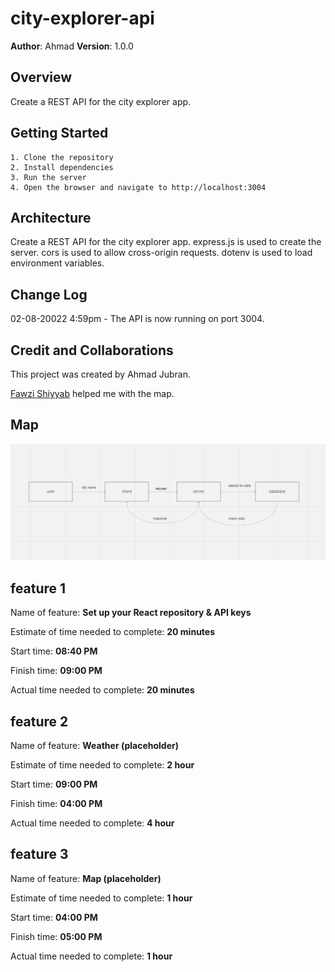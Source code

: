 # city-explorer-api

**Author**: Ahmad
**Version**: 1.0.0

## Overview

Create a REST API for the city explorer app.

## Getting Started

    1. Clone the repository
    2. Install dependencies
    3. Run the server
    4. Open the browser and navigate to http://localhost:3004

## Architecture

Create a REST API for the city explorer app.
express.js is used to create the server.
cors is used to allow cross-origin requests.
dotenv is used to load environment variables.

## Change Log

02-08-20022 4:59pm - The API is now running on port 3004.

## Credit and Collaborations

This project was created by Ahmad Jubran.

[Fawzi Shiyyab](https://github.com/fawzi-shiyyab19) helped me with the map.

## Map

![Map](./unknown.png)

## feature 1

Name of feature: **Set up your React repository & API keys**

Estimate of time needed to complete: **20 minutes**

Start time: **08:40 PM**

Finish time: **09:00 PM**

Actual time needed to complete: **20 minutes**

## feature 2

Name of feature: **Weather (placeholder)**

Estimate of time needed to complete: **2 hour**

Start time: **09:00 PM**

Finish time: **04:00 PM**

Actual time needed to complete: **4 hour**

## feature 3

Name of feature: **Map (placeholder)**

Estimate of time needed to complete: **1 hour**

Start time: **04:00 PM**

Finish time: **05:00 PM**

Actual time needed to complete: **1 hour**
